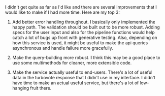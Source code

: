 I didn't get quite as far as I'd like and there are several improvements that I
would like to make if I had more time. Here are my top 3:

1. Add better error handling throughout.
   I basically only implemented the happy path. The validation should be built
   out to be more robust. Adding specs for the user input and also for the
   pipeline functions would help catch a lot of bugs up front with generative
   testing. Also, depending on how this service is used, it might be useful to
   make the api queries asynchronous and handle failure more gracefully.

2. Make the query-building more robust.
   I think this may be a good place to use some multimethods for cleaner, more
   extensible code.

3. Make the service actually useful to end-users.
   There's a lot of useful data in the turbovote response that I didn't use in my
   interface. I didn't have time to make an actual useful service, but there's a lot
   of low-hanging fruit there.